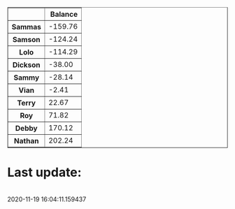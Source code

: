 <table border="1" class="dataframe">
  <thead>
    <tr style="text-align: right;">
      <th></th>
      <th>Balance</th>
    </tr>
  </thead>
  <tbody>
    <tr>
      <th>Sammas</th>
      <td>-159.76</td>
    </tr>
    <tr>
      <th>Samson</th>
      <td>-124.24</td>
    </tr>
    <tr>
      <th>Lolo</th>
      <td>-114.29</td>
    </tr>
    <tr>
      <th>Dickson</th>
      <td>-38.00</td>
    </tr>
    <tr>
      <th>Sammy</th>
      <td>-28.14</td>
    </tr>
    <tr>
      <th>Vian</th>
      <td>-2.41</td>
    </tr>
    <tr>
      <th>Terry</th>
      <td>22.67</td>
    </tr>
    <tr>
      <th>Roy</th>
      <td>71.82</td>
    </tr>
    <tr>
      <th>Debby</th>
      <td>170.12</td>
    </tr>
    <tr>
      <th>Nathan</th>
      <td>202.24</td>
    </tr>
  </tbody>
</table><H1>Last update:</h1><br>2020-11-19 16:04:11.159437